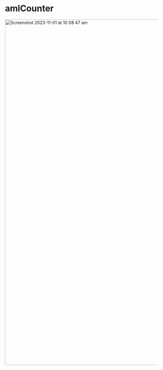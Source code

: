 # amlCounter

<img width="1136" alt="Screenshot 2023-11-01 at 10 08 47 am" src="https://github.com/pixelperfect02/amlCounter/assets/50592586/038c5b00-e77c-421a-9447-1c2d32710dc8">
